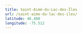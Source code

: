 ```yaml
---
title: Saint-Aimé-du-Lac-des-Îles
url: /saint-aime-du-lac-des-iles/
latitude: 46.408
longitude: -75.512
---
```

